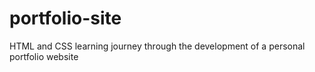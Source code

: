 # portfolio-site
HTML and CSS learning journey through the development of a personal portfolio website
